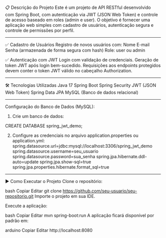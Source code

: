 📋 Descrição do Projeto
Este é um projeto de API RESTful desenvolvido com Spring Boot, com autenticação via JWT (JSON Web Token) e controle de acesso baseado em roles (admin e user). O objetivo é fornecer uma aplicação web simples com cadastro de usuários, autenticação segura e controle de permissões por perfil.

---

✅ Cadastro de Usuários
Registro de novos usuários com:
Nome
E-mail
Senha (armazenada de forma segura com hash)
Role: user ou admin

✅ Autenticação com JWT
Login com validação de credenciais.
Geração de token JWT após login bem-sucedido.
Requisições aos endpoints protegidos devem conter o token JWT válido no cabeçalho Authorization.

---

🛠️ Tecnologias Utilizadas
Java 17
Spring Boot
Spring Security
JWT (JSON Web Token)
Spring Data JPA
MySQL (Banco de dados relacional)

---

Configuração do Banco de Dados (MySQL):
1. Crie um banco de dados:

CREATE DATABASE spring_jwt_demo;

2. Configure as credenciais no arquivo application.properties ou application.yml:
spring.datasource.url=jdbc:mysql://localhost:3306/spring_jwt_demo
spring.datasource.username=seu_usuario
spring.datasource.password=sua_senha
spring.jpa.hibernate.ddl-auto=update
spring.jpa.show-sql=true
spring.jpa.properties.hibernate.format_sql=true


---

▶️ Como Executar o Projeto
Clone o repositório:

bash
Copiar
Editar
git clone https://github.com/seu-usuario/seu-repositorio.git
Importe o projeto em sua IDE.

Execute a aplicação:

bash
Copiar
Editar
mvn spring-boot:run
A aplicação ficará disponível por padrão em:

arduino
Copiar
Editar
http://localhost:8080
